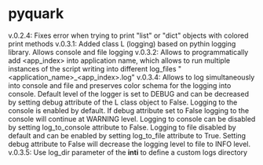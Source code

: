 # pyquark
v.0.2.4: Fixes error when trying to print "list" or "dict" objects with colored print methods
v.0.3.1: Added class L (logging) based on pythin logging library. Allows console and file logging
v.0.3.2: Allows to programmatically add <app_index> into application name, which allows to run multiple instances
of the script writing into different log_files "<application_name>_<app_index>.log"
v.0.3.4: Allows to log simultaneously into console and file and preserves color schema for the logging into console.
Default level of the logger is set to DEBUG and can be decreased by setting debug attribute of the L class object to False.
Logging to the console is enabled by default.  If debug attribute set to False logging to the console will continue at 
WARNING level. Logging to console can be disabled by setting log_to_console attribute to False. 
Logging to file disabled by default and can be enabled by setting log_to_file attribute to True. Setting debug attribute
to False will decrease the logging level to file to INFO level. 
v.0.3.5: Use log_dir parameter of the __inti__ to define a custom logs directory


